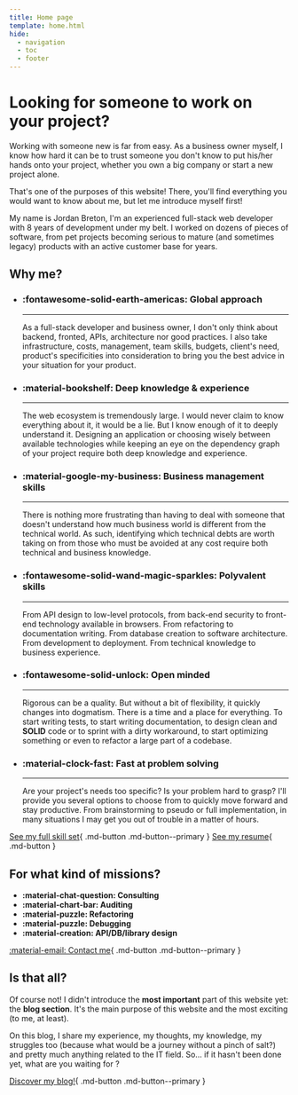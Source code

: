 ```yaml
---
title: Home page
template: home.html
hide:
  - navigation
  - toc
  - footer
---
```


# Looking for someone to work on your project?

Working with someone new is far from easy. As a business owner myself, I know how hard it can be to
trust someone you don't know to put his/her hands onto your project, whether you own a big company or
start a new project alone.

That's one of the purposes of this website! There, you'll find everything you would want to know about me,
but let me introduce myself first!

My name is Jordan Breton, I'm an experienced full-stack web developer with 8 years of development under my belt.
I worked on dozens of pieces of software, from pet projects becoming serious to mature (and sometimes legacy) products with an
active customer base for years.

## Why me?

<div class="skills-overview" markdown>

-    ### :fontawesome-solid-earth-americas: **Global approach**

     --------

     As a full-stack developer and business owner, I don't only think about backend, fronted, APIs, architecture nor
     good practices. I also take infrastructure, costs, management, team skills, budgets, client's need, product's specificities
     into consideration to bring you the best advice in your situation for your product.

-    ### :material-bookshelf: **Deep knowledge & experience**

     --------

     The web ecosystem is tremendously large. I would never claim to know everything about it, it would be a lie. But
     I know enough of it to deeply understand it. Designing an application or choosing wisely between available technologies 
     while keeping an eye on the dependency graph of your project require both deep knowledge and experience.
     
-    ### :material-google-my-business: **Business management skills**

     --------

     There is nothing more frustrating than having to deal with someone that doesn't understand how much business world is
     different from the technical world. As such, identifying which technical debts are worth taking on from those who must
     be avoided at any cost require both technical and business knowledge.

-    ### :fontawesome-solid-wand-magic-sparkles: **Polyvalent skills**

     --------

     From API design to low-level protocols, from back-end security to front-end technology available in browsers. From refactoring 
     to documentation writing. From database creation to software architecture. From development to deployment. From technical
     knowledge to business experience.

-    ### :fontawesome-solid-unlock: **Open minded**

     --------

     Rigorous can be a quality. But without a bit of flexibility, it quickly changes into dogmatism. There is a time and a place for
     everything. To start writing tests, to start writing documentation, to design clean and **SOLID** code or to sprint with a 
     dirty workaround, to start optimizing something or even to refactor a large part of a codebase.

-    ### :material-clock-fast: **Fast at problem solving**

     --------

     Are your project's needs too specific? Is your problem hard to grasp? I'll provide you several options to choose from
     to quickly move forward and stay productive. From brainstorming to pseudo or full implementation, in many situations I 
     may get you out of trouble in a matter of hours.

</div>

<div class="buttons" markdown>

[See my full skill set](/about/skill-set){ .md-button .md-button--primary }
[See my resume](/about/history){ .md-button }

</div>

## For what kind of missions?

<div class="grid cards" markdown>

- **:material-chat-question: Consulting**
- **:material-chart-bar: Auditing**
- **:material-puzzle: Refactoring**
- **:material-puzzle: Debugging**
- **:material-creation: API/DB/library design**

</div>

<div class="buttons" markdown>

[:material-email: Contact me](/about){ .md-button .md-button--primary }

</div>

## Is that all?

Of course not! I didn't introduce the **most important** part of this website yet: the **blog section**. It's the main
purpose of this website and the most exciting (to me, at least). 

On this blog, I share my experience, my thoughts, my knowledge, my struggles too (because what would be a journey without a pinch of salt?)
and pretty much anything related to the IT field. So... if it hasn't been done yet, what are you waiting for ?

<div class="buttons" markdown>

[Discover my blog!](/blog){ .md-button .md-button--primary }

</div>